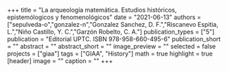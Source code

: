 +++
title = "La arqueología matemática. Estudios históricos, epistemólogicos y fenomenológicos"
date = "2021-06-13"
authors = ["sepulveda-o","gonzalez-n","Gonzalez Sanchez, D. F.","Riscanevo Espitia, L.","Niño Castillo, Y. C.","Garzón Robelto, C. A."]
publication_types = ["5"]
publication = "Editorial UPTC. ISBN 978-958-660-495-6"
publication_short = ""
abstract = ""
abstract_short = ""
image_preview = ""
selected = false
projects = ["giaa"]
tags = ["GIAA", "History"]
math = true
highlight = true
[header]
image = ""
caption = ""
+++
